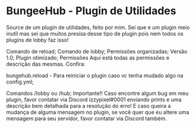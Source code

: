 # BungeeHub - Plugin de Utilidades

Source de um plugin de utilidades, feito por mim. Sei que e um plugin meio inutil mas sei que muitos presisa desse tipo de plugin pois nem todos os plugins de lobby faz isso!

Comando de reload;
Comando de lobby;
Permissões organizadas;
Versão 1.0;
Plugin otimizado;
Permissões
Aqui está todas as permissões e descrição das mesmas. Confira:

bungehub.reload - Para reiniciar o plugin caso vc tenha mudado algo na config.yml;

Comandos
/lobby ou /hub;
Importante!!
Caso encontre algum bug em meu plugin, favor contatar via Discord izzypixel#0001 enviando prints e uma descrição bem detalhada para a resolução do erro! E caso queira a mudança de alguma mensagem no plugin, se você quer que eu altere uma mensagem para seu servidor, favor contatar via Discord também.
